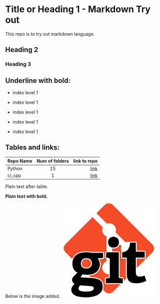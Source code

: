 # Title or Heading 1 - Markdown Try out
This repo is to try out markdown language.


## Heading 2


### Heading 3


Underline with bold:
--------------------
- index level 1

- index level 1

- index level 1

- index level 1

- index level 1


Tables and links:
-----------------
| Repo Name | Num of folders | link to repo |
| --------- |:--------------:| ------------:|
| Python    |       15       | [link](https://github.com/dhanraju/python) |
| ci_cpp    |       1        | [link](https://github.com/dhanraju/ci_cpp) |

Plain text after table.

**Plain text with bold.**

Below is the image added.
![Alt](./Beginners_guide_setting_up-git.jpg "Title")